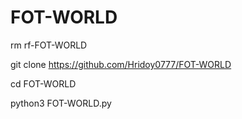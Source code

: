# FOT-WORLD
rm rf-FOT-WORLD

git clone https://github.com/Hridoy0777/FOT-WORLD

cd FOT-WORLD

python3 FOT-WORLD.py
